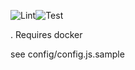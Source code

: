 ![Lint](https://github.com/Bugfire/aiseg_watch/workflows/Lint/badge.svg)![Test](https://github.com/Bugfire/aiseg_watch/workflows/Test/badge.svg)

. Requires docker

see config/config.js.sample
